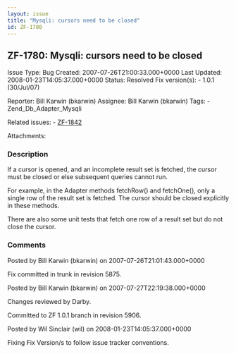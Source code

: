 ```yaml
---
layout: issue
title: "Mysqli: cursors need to be closed"
id: ZF-1780
---
```


ZF-1780: Mysqli: cursors need to be closed
------------------------------------------

 Issue Type: Bug Created: 2007-07-26T21:00:33.000+0000 Last Updated: 2008-01-23T14:05:37.000+0000 Status: Resolved Fix version(s): - 1.0.1 (30/Jul/07)
 
 Reporter:  Bill Karwin (bkarwin)  Assignee:  Bill Karwin (bkarwin)  Tags: - Zend\_Db\_Adapter\_Mysqli
 
 Related issues: - [ZF-1842](/issues/browse/ZF-1842)
 
 Attachments: 
### Description

If a cursor is opened, and an incomplete result set is fetched, the cursor must be closed or else subsequent queries cannot run.

For example, in the Adapter methods fetchRow() and fetchOne(), only a single row of the result set is fetched. The cursor should be closed explicitly in these methods.

There are also some unit tests that fetch one row of a result set but do not close the cursor.

 

 

### Comments

Posted by Bill Karwin (bkarwin) on 2007-07-26T21:01:43.000+0000

Fix committed in trunk in revision 5875.

 

 

Posted by Bill Karwin (bkarwin) on 2007-07-27T22:19:38.000+0000

Changes reviewed by Darby.

Committed to ZF 1.0.1 branch in revision 5906.

 

 

Posted by Wil Sinclair (wil) on 2008-01-23T14:05:37.000+0000

Fixing Fix Version/s to follow issue tracker conventions.

 

 